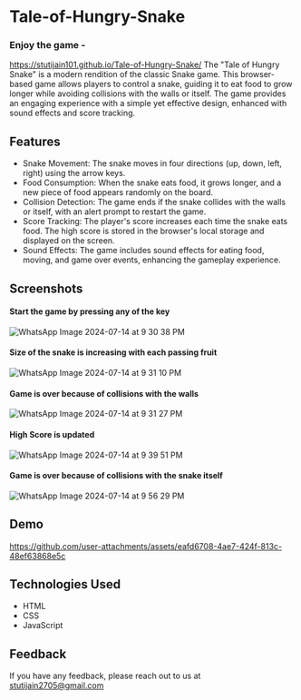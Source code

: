 # Tale-of-Hungry-Snake

### Enjoy the game - 
https://stutijain101.github.io/Tale-of-Hungry-Snake/
The "Tale of Hungry Snake" is a modern rendition of the classic Snake game. This browser-based game allows players to control a snake, guiding it to eat food to grow longer while avoiding collisions with the walls or itself. The game provides an engaging experience with a simple yet effective design, enhanced with sound effects and score tracking.





## Features

- Snake Movement: The snake moves in four directions (up, down, left, right) using the arrow keys.
- Food Consumption: When the snake eats food, it grows longer, and a new piece of food appears randomly on the board.
- Collision Detection: The game ends if the snake collides with the walls or itself, with an alert prompt to restart the game.
- Score Tracking: The player's score increases each time the snake eats food. The high score is stored in the browser's local storage and displayed on the screen.
- Sound Effects: The game includes sound effects for eating food, moving, and game over events, enhancing the gameplay experience.







## Screenshots

#### Start the game by pressing any of the key
![WhatsApp Image 2024-07-14 at 9 30 38 PM](https://github.com/user-attachments/assets/754bf449-19d9-46d4-8a1d-d5fbb549962a)

#### Size of the snake is increasing with each passing fruit
![WhatsApp Image 2024-07-14 at 9 31 10 PM](https://github.com/user-attachments/assets/bda6e13a-bd07-497a-9646-af8199d73c04)


#### Game is over because of collisions with the walls 
![WhatsApp Image 2024-07-14 at 9 31 27 PM](https://github.com/user-attachments/assets/5172723c-88df-41c9-aead-f76d0ac4befc)

#### High Score is updated
![WhatsApp Image 2024-07-14 at 9 39 51 PM](https://github.com/user-attachments/assets/75fff68d-dad8-459d-b19c-64c8cf9b431d)

#### Game is over because of collisions with the snake itself

![WhatsApp Image 2024-07-14 at 9 56 29 PM](https://github.com/user-attachments/assets/dc459598-4d8f-4566-a0a7-810d02dd6e94)

## Demo


https://github.com/user-attachments/assets/eafd6708-4ae7-424f-813c-48ef63868e5c





## Technologies Used
- HTML
- CSS
- JavaScript

## Feedback

If you have any feedback, please reach out to us at stutijain2705@gmail.com
